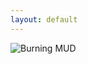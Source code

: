```yaml
---
layout: default
---
```

<style>
h1 {
    color: darkorange;
}
.terminal {
    text-align: left;
    justify-content: center;
}
</style>

<div class="center">
<img src="{{ site.baseurl }} {% link /images/BurningMUD_ASCII_Logo.png %} " alt="Burning MUD">

<div id="terminal" class="terminal"></div>

<script>
body {
background-image: url('/images/BurningMUD_Orhan.jpg');
background-size: cover;
background-position: center;
transition: opacity 5s;
opacity: 0;
}

function fadeInBackground() {
    document.body.style.opacity = "1";
}
const terminal = document.getElementById("terminal");
const lines = [
    "Out of the burning ashes",
    "Rose a new life",
    "A new creature",
    "Born into the Burning world"
];
const typeSpeed = 50;

let currentLineIndex = 0;
let currentCharIndex = 0;

function typeLine() {
    if (currentCharIndex < lines[currentLineIndex].length) {
        terminal.innerHTML += lines[currentLineIndex].charAt(currentCharIndex);
        currentCharIndex++;
        setTimeout(typeLine, typeSpeed);
    } else {
        terminal.innerHTML += '<br>';
        currentCharIndex = 0;
        currentLineIndex++;
        if (currentLineIndex < lines.length) {
            setTimeout(typeLine, 500); // 500ms delay between lines
        }
    }
}
setTimeout(fadeInBackground, 2000); // 2 seconds delay before fade-in
typeLine();  // Start the typewriter effect
</script>

